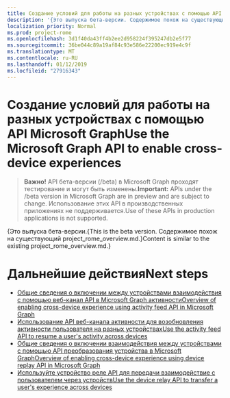 ```yaml
---
title: Создание условий для работы на разных устройствах с помощью API Microsoft Graph
description: '{Это выпуска бета-версии. Содержимое похож на существующий project_rome_overview.md.}'
localization_priority: Normal
ms.prod: project-rome
ms.openlocfilehash: 3d1f40da43ff4b2ee2d958224f395247db2e5f77
ms.sourcegitcommit: 36be044c89a19af84c93e586e22200ec919e4c9f
ms.translationtype: MT
ms.contentlocale: ru-RU
ms.lasthandoff: 01/12/2019
ms.locfileid: "27916343"
---
```

# <a name="use-the-microsoft-graph-api-to-enable-cross-device-experiences"></a><span data-ttu-id="022e5-104">Создание условий для работы на разных устройствах с помощью API Microsoft Graph</span><span class="sxs-lookup"><span data-stu-id="022e5-104">Use the Microsoft Graph API to enable cross-device experiences</span></span>

> <span data-ttu-id="022e5-105">**Важно!** API бета-версии (/beta) в Microsoft Graph проходят тестирование и могут быть изменены.</span><span class="sxs-lookup"><span data-stu-id="022e5-105">**Important:** APIs under the /beta version in Microsoft Graph are in preview and are subject to change.</span></span> <span data-ttu-id="022e5-106">Использование этих API в производственных приложениях не поддерживается.</span><span class="sxs-lookup"><span data-stu-id="022e5-106">Use of these APIs in production applications is not supported.</span></span>

<span data-ttu-id="022e5-107">{Это выпуска бета-версии.</span><span class="sxs-lookup"><span data-stu-id="022e5-107">{This is the beta version.</span></span> <span data-ttu-id="022e5-108">Содержимое похож на существующий project_rome_overview.md.}</span><span class="sxs-lookup"><span data-stu-id="022e5-108">Content is similar to the existing project_rome_overview.md.}</span></span>

# <a name="next-steps"></a><span data-ttu-id="022e5-109">Дальнейшие действия</span><span class="sxs-lookup"><span data-stu-id="022e5-109">Next steps</span></span>

- [<span data-ttu-id="022e5-110">Общие сведения о включении между устройствами взаимодействия с помощью веб-канал API в Microsoft Graph активности</span><span class="sxs-lookup"><span data-stu-id="022e5-110">Overview of enabling cross-device experience using activity feed API in Microsoft Graph</span></span>](/graph/activity-feed-concept-overview)
- [<span data-ttu-id="022e5-111">Использование API веб-канала активности для возобновления активности пользователя на разных устройствах</span><span class="sxs-lookup"><span data-stu-id="022e5-111">Use the activity feed API to resume a user's activity across devices</span></span>](activity-feed-api-overview.md)
- [<span data-ttu-id="022e5-112">Общие сведения о включении взаимодействия между устройствами с помощью API преобразования устройства в Microsoft Graph</span><span class="sxs-lookup"><span data-stu-id="022e5-112">Overview of enabling cross-device experience using device replay API in Microsoft Graph</span></span>](/graph/device-relay-concept-overview)
- [<span data-ttu-id="022e5-113">Используйте устройство реле API для передачи взаимодействие с пользователем через устройств</span><span class="sxs-lookup"><span data-stu-id="022e5-113">Use the device relay API to transfer a user's experience across devices</span></span>](device-relay-api-overview.md)
